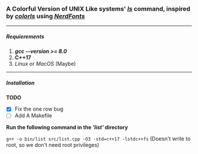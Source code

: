 ### A Colorful Version of **UNIX Like** systems' *[ls](https://git.savannah.gnu.org/cgit/coreutils.git/tree/src/ls.c)* command, inspired by *[colorls](https://github.com/athityakumar/colorls)* using *[NerdFonts](https://nerdfonts.com/)*

___

##### Requierements
1. _**gcc --version >= 8.0**_
2. **C++17**
3. *Linux* or _MacOS_ (Maybe)

___

##### Installation
**TODO**
- [x] Fix the one row bug
- [ ] Add A Makefile

**Run the following command in the _'list'_ directory**

`g++ -o bin/list src/list.cpp -O3 -std=c++17 -lstdc++fs`
	(Doesn't write to root, so we don't need root privileges)

